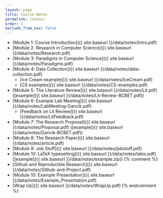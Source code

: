```yaml
---
layout: page
title: Course Notes 
permalink: /notes/
order: 2
exclude_from_nav: false
---
```


* [Module 1: Course Introduction]({{ site.baseurl }}/data/notes/Intro.pdf)
* [Module 2: Research in Computer Science]({{ site.baseurl }}/data/notes/Research.pdf)
* [Module 3: Paradigms in Computer Science]({{ site.baseurl }}/data/notes/Paradigms.pdf)
* [Module 4: Data Collection]({{ site.baseurl }}/data/notes/data-collection.pdf)
    * [Ice Cream example]({{ site.baseurl }}/data/notes/IceCream.pdf)
    * [CS examples]({{ site.baseurl }}/data/notes/CS-examples.pdf)
* [Module 5: The Literature Review]({{ site.baseurl }}/data/notes/Lit.pdf) 
([example]({{ site.baseurl }}/data/notes/Lit-Review-BCBET.pdf))
* [Module 6: Example Lab Meeting]({{ site.baseurl }}/data/notes/LabMeeting-Dancik.pdf)
    * [Feedback on Lit Review]({{ site.baseurl }}/data/notes/LitFeedback.pdf)
* [Module 7: The Research Proposal]({{ site.baseurl }}/data/notes/Proposal.pdf) 
([example]({{ site.baseurl }}/data/notes/Dancik-BCBET.pdf))
* [Module 8: The Research Paper]({{ site.baseurl }}/data/notes/article.pdf) 
* [Module 9: Job Stuff]({{ site.baseurl }}/data/notes/jobstuff.pdf) 
* [Module 10: LaTeX typesetting]({{ site.baseurl }}/data/notes/latex.pdf) ([example]({{ site.baseurl }}/data/notes/example.zip)) 
{% comment %}
* [Github and Reproducible Research]({{ site.baseurl }}/data/notes/Github-and-Project.pdf) 
* [Module 10: Example Presentation]({{ site.baseurl }}/data/notes/Example_Presentation.pdf) 
* [Wrap Up]({{ site.baseurl }}/data/notes/WrapUp.pdf) 
{% endcomment %}
